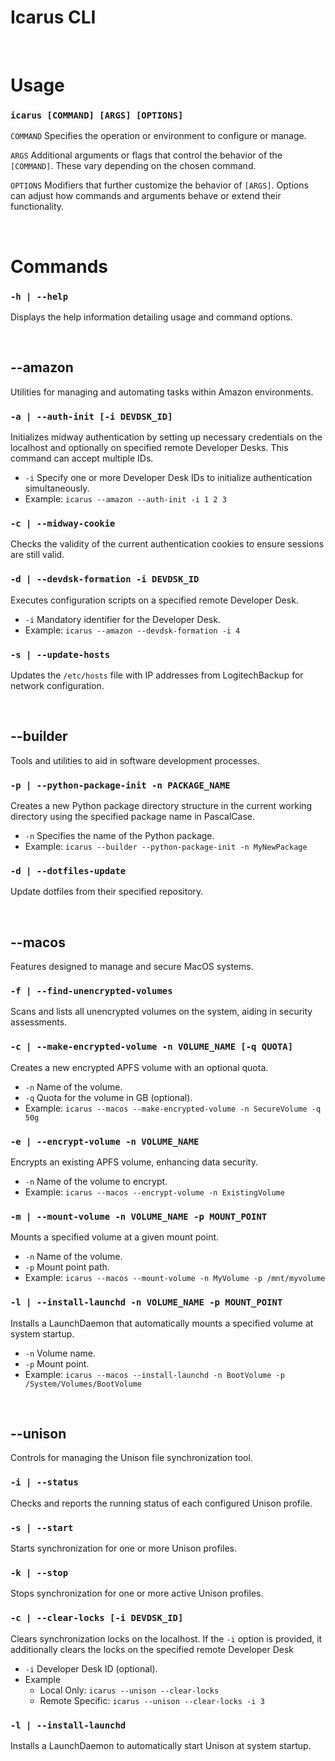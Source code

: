 # Icarus CLI
&nbsp;
# Usage

### `icarus [COMMAND] [ARGS] [OPTIONS]`

`COMMAND` Specifies the operation or environment to configure or manage.

`ARGS` Additional arguments or flags that control the behavior of the `[COMMAND]`. These vary depending on the chosen command.

`OPTIONS` Modifiers that further customize the behavior of `[ARGS]`. Options can adjust how commands and arguments behave or extend their functionality.

&nbsp;
# Commands

### `-h | --help`

Displays the help information detailing usage and command options.

&nbsp;
## --amazon
Utilities for managing and automating tasks within Amazon environments.

### `-a | --auth-init [-i DEVDSK_ID]`

Initializes midway authentication by setting up necessary credentials on the localhost and optionally on specified remote Developer Desks. This command can accept multiple IDs.

- `-i` Specify one or more Developer Desk IDs to initialize authentication simultaneously.
- Example: `icarus --amazon --auth-init -i 1 2 3`

### `-c | --midway-cookie`

Checks the validity of the current authentication cookies to ensure sessions are still valid.

### `-d | --devdsk-formation -i DEVDSK_ID`

Executes configuration scripts on a specified remote Developer Desk.

- `-i` Mandatory identifier for the Developer Desk.
- Example: `icarus --amazon --devdsk-formation -i 4`

### `-s | --update-hosts`

Updates the `/etc/hosts` file with IP addresses from LogitechBackup for network configuration.

&nbsp;
## --builder
Tools and utilities to aid in software development processes.

### `-p | --python-package-init -n PACKAGE_NAME`

Creates a new Python package directory structure in the current working directory using the specified package name in PascalCase.

- `-n` Specifies the name of the Python package.
- Example: `icarus --builder --python-package-init -n MyNewPackage`

### `-d | --dotfiles-update`

Update dotfiles from their specified repository.

&nbsp;
## --macos
Features designed to manage and secure MacOS systems.

### `-f | --find-unencrypted-volumes`

Scans and lists all unencrypted volumes on the system, aiding in security assessments.

### `-c | --make-encrypted-volume -n VOLUME_NAME [-q QUOTA]`

Creates a new encrypted APFS volume with an optional quota.

- `-n` Name of the volume.
- `-q` Quota for the volume in GB (optional).
- Example: `icarus --macos --make-encrypted-volume -n SecureVolume -q 50g`

### `-e | --encrypt-volume -n VOLUME_NAME`

Encrypts an existing APFS volume, enhancing data security.

- `-n` Name of the volume to encrypt.
- Example: `icarus --macos --encrypt-volume -n ExistingVolume`

### `-m | --mount-volume -n VOLUME_NAME -p MOUNT_POINT`

Mounts a specified volume at a given mount point.

- `-n` Name of the volume.
- `-p` Mount point path.
- Example: `icarus --macos --mount-volume -n MyVolume -p /mnt/myvolume`

### `-l | --install-launchd -n VOLUME_NAME -p MOUNT_POINT`

Installs a LaunchDaemon that automatically mounts a specified volume at system startup.

- `-n` Volume name.
- `-p` Mount point.
- Example: `icarus --macos --install-launchd -n BootVolume -p /System/Volumes/BootVolume`

&nbsp;
## --unison
Controls for managing the Unison file synchronization tool.

### `-i | --status`

Checks and reports the running status of each configured Unison profile.

### `-s | --start`

Starts synchronization for one or more Unison profiles.

### `-k | --stop`

Stops synchronization for one or more active Unison profiles.

### `-c | --clear-locks [-i DEVDSK_ID]`

Clears synchronization locks on the localhost. If the `-i` option is provided, it additionally clears the locks on the specified remote Developer Desk

- `-i` Developer Desk ID (optional).
- Example
    - Local Only: `icarus --unison --clear-locks`
    - Remote Specific: `icarus --unison --clear-locks -i 3`

### `-l | --install-launchd`

Installs a LaunchDaemon to automatically start Unison at system startup.
